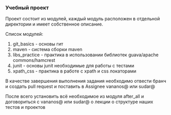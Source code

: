 ### Учебный проект

Проект состоит из модулей, каждый модуль расположен в 
отдельной директории и имеет собственное описание.

Список модулей:
1. git_basics - основы гит
2. maven - система сборки maven
3. libs_practice - практика в использовании библиотек guava/apache commons/hamcrest
4. junit - основы junit необходимые для работы с тестами
5. xpath_css - практика в работе с xpath и css локаторами

В качестве завершения выполнения задания необходимо отвести бранч и создать pull request и поставить в Assignee vananos@ или sudar@

После всего установить всё необходимое из модуля after_all и договориться с vananos@ или sudar@ о лекции о структуре наших тестов и проектов